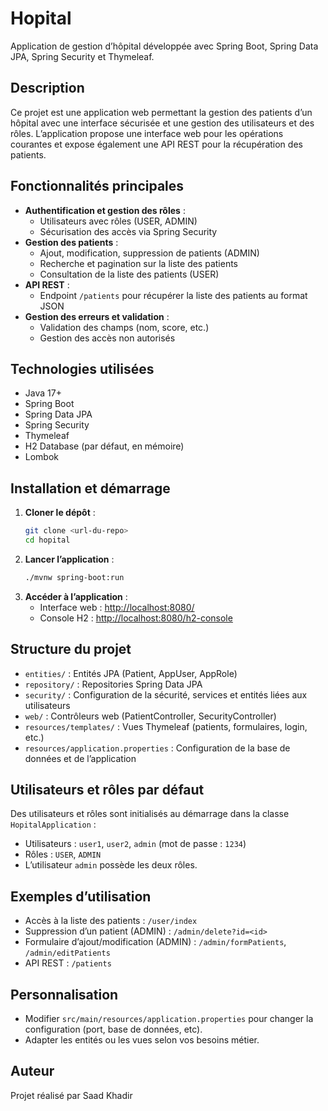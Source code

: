 # Hopital

Application de gestion d’hôpital développée avec Spring Boot, Spring Data JPA, Spring Security et Thymeleaf.

## Description

Ce projet est une application web permettant la gestion des patients d’un hôpital avec une interface sécurisée et une gestion des utilisateurs et des rôles. L’application propose une interface web pour les opérations courantes et expose également une API REST pour la récupération des patients.

## Fonctionnalités principales

- **Authentification et gestion des rôles** :
  - Utilisateurs avec rôles (USER, ADMIN)
  - Sécurisation des accès via Spring Security
- **Gestion des patients** :
  - Ajout, modification, suppression de patients (ADMIN)
  - Recherche et pagination sur la liste des patients
  - Consultation de la liste des patients (USER)
- **API REST** :
  - Endpoint `/patients` pour récupérer la liste des patients au format JSON
- **Gestion des erreurs et validation** :
  - Validation des champs (nom, score, etc.)
  - Gestion des accès non autorisés

## Technologies utilisées

- Java 17+
- Spring Boot
- Spring Data JPA
- Spring Security
- Thymeleaf
- H2 Database (par défaut, en mémoire)
- Lombok

## Installation et démarrage

1. **Cloner le dépôt** :
   ```bash
   git clone <url-du-repo>
   cd hopital
   ```
2. **Lancer l’application** :
   ```bash
   ./mvnw spring-boot:run
   ```
3. **Accéder à l’application** :
   - Interface web : [http://localhost:8080/](http://localhost:8080/)
   - Console H2 : [http://localhost:8080/h2-console](http://localhost:8080/h2-console)

## Structure du projet

- `entities/` : Entités JPA (Patient, AppUser, AppRole)
- `repository/` : Repositories Spring Data JPA
- `security/` : Configuration de la sécurité, services et entités liées aux utilisateurs
- `web/` : Contrôleurs web (PatientController, SecurityController)
- `resources/templates/` : Vues Thymeleaf (patients, formulaires, login, etc.)
- `resources/application.properties` : Configuration de la base de données et de l’application

## Utilisateurs et rôles par défaut

Des utilisateurs et rôles sont initialisés au démarrage dans la classe `HopitalApplication` :
- Utilisateurs : `user1`, `user2`, `admin` (mot de passe : `1234`)
- Rôles : `USER`, `ADMIN`
- L’utilisateur `admin` possède les deux rôles.

## Exemples d’utilisation

- Accès à la liste des patients : `/user/index`
- Suppression d’un patient (ADMIN) : `/admin/delete?id=<id>`
- Formulaire d’ajout/modification (ADMIN) : `/admin/formPatients`, `/admin/editPatients`
- API REST : `/patients`

## Personnalisation

- Modifier `src/main/resources/application.properties` pour changer la configuration (port, base de données, etc).
- Adapter les entités ou les vues selon vos besoins métier.

## Auteur

Projet réalisé par Saad Khadir

